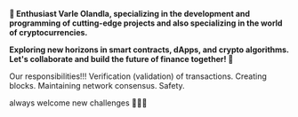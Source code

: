 **🫡 Enthusiast Varle Olandla, specializing in the development and programming of cutting-edge projects and also specializing in the world of cryptocurrencies.**

**Exploring new horizons in smart contracts, dApps, and crypto algorithms. Let's collaborate and build the future of finance together! 💼**

Our responsibilities!!!
Verification (validation) of transactions.
Creating blocks.
Maintaining network consensus.
Safety.

always welcome new challenges 🤗🤗🤗
